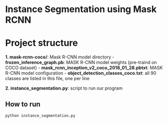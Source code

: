 # Instance Segmentation using Mask RCNN

# Project structure

__1. mask-rcnn-coco/__: Mask R-CNN model directory
    - __frozen_inference_graph.pb__: MASK R-CNN model weights (pre-traind on COCO dataset)
    - __mask_rcnn_inception_v2_coco_2018_01_28.pbtxt__: MASK R-CNN model configuration
    - __object_detection_classes_coco.txt__: all 90 classes are listed in this file, one per line

__2. instance_segmentation.py__: script to run our program
## How to run

```
python instance_segmentation.py 
```
